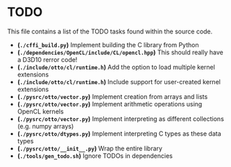 # TODO
This file contains a list of the TODO tasks found within the source code.
- **(`./cffi_build.py`)** Implement building the C library from Python
- **(`./dependencies/OpenCL/include/CL/opencl.hpp`)** This should really have a D3D10 rerror code!
- **(`./include/otto/cl/runtime.h`)** Add the option to load multiple kernel extensions
- **(`./include/otto/cl/runtime.h`)** Include support for user-created kernel extensions
- **(`./pysrc/otto/vector.py`)** Implement creation from arrays and lists
- **(`./pysrc/otto/vector.py`)** Implement arithmetic operations using OpenCL kernels
- **(`./pysrc/otto/vector.py`)** Implement interpreting as different collections (e.g. numpy arrays)
- **(`./pysrc/otto/dtypes.py`)** Implement interpreting C types as these data types
- **(`./pysrc/otto/__init__.py`)** Wrap the entire library
- **(`./tools/gen_todo.sh`)** Ignore TODOs in dependencies

